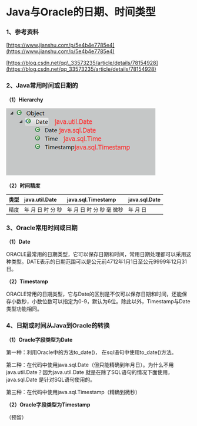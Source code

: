 # Java与Oracle的日期、时间类型

### 1、参考资料

[https://www.jianshu.com/p/5e4b4e7785e4](https://www.jianshu.com/p/5e4b4e7785e4)

[https://blog.csdn.net/qq\_33573235/article/details/78154928](https://blog.csdn.net/qq_33573235/article/details/78154928)

### 2、Java常用时间或日期的

**（1）Hierarchy**

![](/assets/时间或日期类继承图.png)

**（2）时间精度**

| 类型 | java.util.Date | java.sql.Timestamp | java.sql.Date |
| :--- | :--- | :--- | :--- |
| 精度 | 年 月 日 时 分 秒 | 年 月 日 时 分 秒 毫 微秒 | 年 月 日 |

### 3、Oracle常用时间或日期

**（1）Date**

ORACLE最常用的日期类型，它可以保存日期和时间，常用日期处理都可以采用这种类型。DATE表示的日期范围可以是公元前4712年1月1日至公元9999年12月31日。 

**（2）Timestamp**

ORACLE常用的日期类型，它与Date的区别是不仅可以保存日期和时间，还能保存小数秒，小数位数可以指定为0-9，默认为6位。除此以外，Timestamp与Date类型功能相同。

### 4、日期或时间从Java到Oracle的转换

**（1）Oracle字段类型为Date**

第一种：利用Oracle中的方法to\_date\(\)， 在sql语句中使用to\_date\(\)方法。

第二种：在代码中使用java.sql.Date（但只能精确到年月日）。为什么不用java.util.Date？因为java.util.Date 就是在除了SQL语句的情况下面使用，java.sql.Date 是针对SQL语句使用的。

第三种：在代码中使用java.sql.Timestamp（精确到微秒）

**（2）Oracle字段类型为Timestamp**

（预留）

